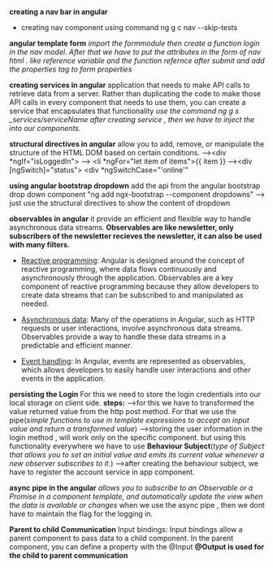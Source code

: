 **creating a nav bar in angular**
* creating nav component using command ng g c nav --skip-tests

**angular template form**
*import the formmodule then create a function login in the nav model. After that we have to put the attributes in the form of nav html . like reference variable and the function refernce after submit and add the properties tag to form properties*

**creating services in angular**
 application that needs to make API calls to retrieve data from a server. Rather than duplicating the code to make those API calls in every component that needs to use them, you can create a service that encapsulates that functionality
 *use the command ng g s _services/serviceName*
 *after creating service , then we have to inject the into our components.*

 **structural directives in angular**
 allow you to add, remove, or manipulate the structure of the HTML DOM based on certain conditions.
 --><div *ngIf="isLoggedIn">
 --> <li *ngFor="let item of items">{{ item }}</li>
 --><div [ngSwitch]="status">  <div *ngSwitchCase="'online'"

 **using angular bootstrap dropdown**
 add the api from the angular bootstrap drop down component "ng add ngx-bootstrap  --component dropdowns"
 --> just use the structural directives to show the content of dropdown

 **observables in angular**
 it provide an efficient and flexible way to handle asynchronous data streams.<b> Observables are like newsletter, only subscribers of the newsletter recieves the newsletter, it can also be used with many filters.</b>
* <u>Reactive programming</u>: Angular is designed around the concept of reactive programming, where data flows continuously and asynchronously through the application. Observables are a key component of reactive programming because they allow developers to create data streams that can be subscribed to and manipulated as needed.

* <u>Asynchronous data</u>: Many of the operations in Angular, such as HTTP requests or user interactions, involve asynchronous data streams. Observables provide a way to handle these data streams in a predictable and efficient manner.

* <u>Event handling</u>: In Angular, events are represented as observables, which allows developers to easily handle user interactions and other events in the application.

**persisting the Login**
For this we need to store the login credentials into our local storage on client side.
<b>steps:</b>
-->for this we have to transformed the value returned value from the http post method. For that we use the pipe(*simple functions to use in template expressions to accept an input value and return a transformed value*) 
-->storing the user information in the login method , will work only on the specific component. but using this functionality everywhere we have to use <b>Behaviour Subject</b>(*type of Subject that allows you to set an initial value and emits its current value whenever a new observer subscribes to it.*)
-->after creating the behaviour subject, we have to register the account service in app component.

**async pipe in the angular**
*allows you to subscribe to an Observable or a Promise in a component template, and automatically update the view when the data is available or changes*
when we use the async pipe , then we dont have to maintain the flag for the logging in.

**Parent to child Communication**
Input bindings: Input bindings allow a parent component to pass data to a child component. In the parent component, you can define a property with the @Input
<b>@Output is used for the child to parent communication</b>